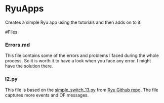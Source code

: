 # RyuApps
Creates a simple Ryu app using the tutorials and then adds on to it. 

#Files

### Errors.md
This file contains some of the errors and problems I faced during the whole process. So it is worth it to have a look when you face any error.
I might have the solution there. 

### l2.py
This file is based on the [simple_switch_13.py](https://github.com/osrg/ryu/blob/master/ryu/app/simple_switch_13.py) from [Ryu Github repo](https://github.com/osrg/ryu).
The file captures more events and OF messages.   

